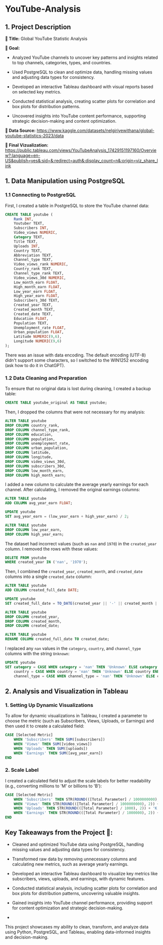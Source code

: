 # YouTube-Analysis

## **1. Project Description**

**📌 Title:** Global YouTube Statistic Analysis

**🎯 Goal:**

- Analyzed YouTube channels to uncover key patterns and insights related to top channels, categories, types, and countries.

- Used PostgreSQL to clean and optimize data, handling missing values and adjusting data types for consistency.

- Developed an interactive Tableau dashboard with visual reports based on selected key metrics.

- Conducted statistical analysis, creating scatter plots for correlation and box plots for distribution patterns.

- Uncovered insights into YouTube content performance, supporting strategic decision-making and content optimization.

**📂 Data Source:** https://www.kaggle.com/datasets/nelgiriyewithana/global-youtube-statistics-2023/data

**🚀 Final Vizualization:** https://public.tableau.com/views/YouTubeAnalysis_17429151197160/Overview?:language=en-US&publish=yes&:sid=&:redirect=auth&:display_count=n&:origin=viz_share_link


## **1. Data Manipulation using PostgreSQL**

### 1.1 Connecting to PostgreSQL

First, I created a table in PostgreSQL to store the YouTube channel data:

```sql
CREATE TABLE youtube (
    Rank INT,
    Youtuber TEXT,
    Subscribers INT,
    Video_views NUMERIC,
    Category TEXT,
    Title TEXT,
    Uploads INT,
    Country TEXT,
    Abbreviation TEXT,
    Channel_type TEXT,
    Video_views_rank NUMERIC,
    Country_rank TEXT,
    Channel_type_rank TEXT,
    Video_views_30d NUMERIC,
    Low_month_earn FLOAT,
    High_month_earn FLOAT,
    Low_year_earn FLOAT,
    High_year_earn FLOAT,
    Subscribers_30d TEXT,
    Created_year TEXT,
    Created_month TEXT,
    Created_date TEXT,
    Education FLOAT,
    Population TEXT,
    Unemployment_rate FLOAT,
    Urban_population FLOAT,
    Latitude NUMERIC(9,6),
    Longitude NUMERIC(9,6)
);
```

There was an issue with data encoding. The default encoding (UTF-8) didn't support some characters, so I switched to the WIN1252 encoding (ask how to do it in ChatGPT).

### 1.2 Data Cleaning and Preparation

To ensure that no original data is lost during cleaning, I created a backup table:

```sql
CREATE TABLE youtube_original AS TABLE youtube;
```

Then, I dropped the columns that were not necessary for my analysis:

```sql
ALTER TABLE youtube
DROP COLUMN country_rank,
DROP COLUMN channel_type_rank,
DROP COLUMN education,
DROP COLUMN population,
DROP COLUMN unemployment_rate,
DROP COLUMN urban_population,
DROP COLUMN latitude,
DROP COLUMN longitude,
DROP COLUMN video_views_30d,
DROP COLUMN subscribers_30d,
DROP COLUMN low_month_earn,
DROP COLUMN high_month_earn;
```

I added a new column to calculate the average yearly earnings for each channel. After calculating, I removed the original earnings columns:

```sql
ALTER TABLE youtube
ADD COLUMN avg_year_earn FLOAT;

UPDATE youtube
SET avg_year_earn = (low_year_earn + high_year_earn) / 2;

ALTER TABLE youtube
DROP COLUMN low_year_earn,
DROP COLUMN high_year_earn;
```

The dataset had incorrect values (such as `nan` and `1970`) in the `created_year` column. I removed the rows with these values:

```sql
DELETE FROM youtube
WHERE created_year IN ('nan', '1970');
```

Then, I combined the `created_year`, `created_month`, and `created_date` columns into a single `created_date` column:

```sql
ALTER TABLE youtube
ADD COLUMN created_full_date DATE;

UPDATE youtube
SET created_full_date = TO_DATE(created_year || '-' || created_month || '-' || created_date, 'YYYY-Mon-DD');

ALTER TABLE youtube
DROP COLUMN created_year,
DROP COLUMN created_month,
DROP COLUMN created_date;

ALTER TABLE youtube
RENAME COLUMN created_full_date TO created_date;
```

I replaced any `nan` values in the `category`, `country`, and `channel_type` columns with the string `Unknown`:

```sql
UPDATE youtube
SET category = CASE WHEN category = 'nan' THEN 'Unknown' ELSE category END,
    country = CASE WHEN country = 'nan' THEN 'Unknown' ELSE country END,
    channel_type = CASE WHEN channel_type = 'nan' THEN 'Unknown' ELSE channel_type END;
```

## 2. Analysis and Visualization in Tableau

### 1. Setting Up Dynamic Visualizations

To allow for dynamic visualizations in Tableau, I created a parameter to choose the metric (such as Subscribers, Views, Uploads, or Earnings) and then used it to create a calculated field:

```sql
CASE [Selected Metric] 
    WHEN 'Subscribers' THEN SUM([subscribers])
    WHEN 'Views' THEN SUM([video_views])
    WHEN 'Uploads' THEN SUM([uploads])
    WHEN 'Earnings' THEN SUM([avg_year_earn])
END
```

### 2. Scale Label

I created a calculated field to adjust the scale labels for better readability (e.g., converting millions to 'M' or billions to 'B'):

```sql
CASE [Selected Metric] 
    WHEN 'Subscribers' THEN STR(ROUND(([Total Parameter] / 1000000000), 2)) + 'B'
    WHEN 'Views' THEN STR(ROUND(([Total Parameter] / 1000000000), 2)) + 'B'
    WHEN 'Uploads' THEN STR(ROUND(([Total Parameter] / 1000), 2)) + 'K'
    WHEN 'Earnings' THEN STR(ROUND(([Total Parameter] / 1000000), 2)) + 'M'
END
```

## **Key Takeaways from the Project 🚀:**
- Cleaned and optimized YouTube data using PostgreSQL, handling missing values and adjusting data types for consistency.

- Transformed raw data by removing unnecessary columns and calculating new metrics, such as average yearly earnings.

- Developed an interactive Tableau dashboard to visualize key metrics like subscribers, views, uploads, and earnings, with dynamic features.

- Conducted statistical analysis, including scatter plots for correlation and box plots for distribution patterns, uncovering valuable insights.

- Gained insights into YouTube channel performance, providing support for content optimization and strategic decision-making.
- 
This project showcases my ability to clean, transform, and analyze data using Python, PostgreSQL, and Tableau, enabling data-informed insights and decision-making.
